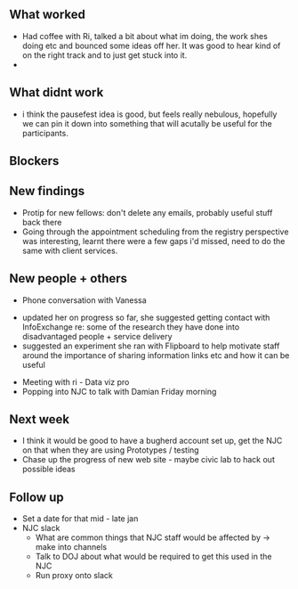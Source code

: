 ## What worked
* Had coffee with Ri, talked a bit about what im doing, the work shes doing etc and bounced some ideas off her. It was good to hear kind
  of on the right track and to just get stuck into it.
*

## What didnt work
* i think the pausefest idea is good, but feels really nebulous, hopefully we can pin it down into something that will acutally be useful for the participants.

## Blockers

## New findings
* Protip for new fellows: don't delete any emails, probably useful stuff back there
* Going through the appointment scheduling from the registry perspective was interesting, learnt there were a few gaps i'd missed, need to do the same with client services.

## New people + others
* Phone conversation with Vanessa
 - updated her on progress so far, she suggested getting contact with InfoExchange re: some of the research they have done into disadvantaged people + service delivery
 - suggested an experiment she ran with Flipboard to help motivate staff around the importance of sharing information links etc and how it can be useful
* Meeting with ri - Data viz pro
* Popping into NJC to talk with Damian Friday morning

## Next week
* I think it would be good to have a bugherd account set up, get the NJC on that when they are using Prototypes / testing
* Chase up the progress of new web site - maybe civic lab to hack out possible ideas

## Follow up
* Set a date for that mid - late jan
* NJC slack
  - What are common things that NJC staff would be affected by -> make into channels
  - Talk to DOJ about what would be required to get this used in the NJC
  - Run proxy onto slack

